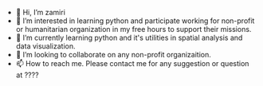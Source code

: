 - 👋 Hi, I’m zamiri
- 👀 I’m interested in learning python and participate working for non-profit or humanitarian organization in my free hours to support their missions. 
- 🌱 I’m currently learning python and it's utilities in spatial analysis and data visualization.
- 💞️ I’m looking to collaborate on any non-profit organizaition.
- 📫 How to reach me. Please contact me for any suggestion or question at ????

<!---
zamiri80/zamiri80 is a ✨ special ✨ repository because its `README.md` (this file) appears on your GitHub profile.
You can click the Preview link to take a look at your changes.
--->
